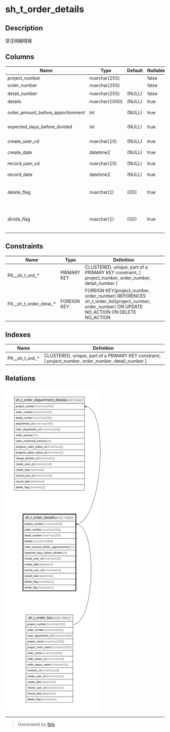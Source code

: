 # sh_t_order_details

## Description

受注明細情報

## Columns

| Name | Type | Default | Nullable | Children | Parents | Comment |
| ---- | ---- | ------- | -------- | -------- | ------- | ------- |
| project_number | nvarchar(255) |  | false | [sh_t_order_department_details](sh_t_order_department_details.md) | [sh_t_order_list](sh_t_order_list.md) | PRNo. |
| order_number | nvarchar(255) |  | false | [sh_t_order_department_details](sh_t_order_department_details.md) | [sh_t_order_list](sh_t_order_list.md) | 受注No. |
| detail_number | nvarchar(255) | (NULL) | false | [sh_t_order_department_details](sh_t_order_department_details.md) |  | 明細No. |
| details | nvarchar(1000) | (NULL) | true |  |  | 明細内容 |
| order_amount_before_apportionment | int | (NULL) | true |  |  | 受注金額(按分前) |
| expected_days_before_divided | int | (NULL) | true |  |  | 予定工数(按分前) |
| create_user_cd | nvarchar(10) | (NULL) | true |  |  | 作成者コード |
| create_date | datetime2 | (NULL) | true |  |  | 作成日時 |
| record_user_cd | nvarchar(10) | (NULL) | true |  |  | 更新者コード |
| record_date | datetime2 | (NULL) | true |  |  | 更新日時 |
| delete_flag | nvarchar(1) | ((0)) | true |  |  | 削除フラグ:0未削除、1削除済 |
| divide_flag | nvarchar(1) | ((0)) | true |  |  | 按分フラグ:0按分なし、1按分あり |

## Constraints

| Name | Type | Definition |
| ---- | ---- | ---------- |
| PK__sh_t_ord_* | PRIMARY KEY | CLUSTERED, unique, part of a PRIMARY KEY constraint, [ project_number, order_number, detail_number ] |
| FK__sh_t_order_detai_* | FOREIGN KEY | FOREIGN KEY(project_number, order_number) REFERENCES sh_t_order_list(project_number, order_number) ON UPDATE NO_ACTION ON DELETE NO_ACTION |

## Indexes

| Name | Definition |
| ---- | ---------- |
| PK__sh_t_ord_* | CLUSTERED, unique, part of a PRIMARY KEY constraint, [ project_number, order_number, detail_number ] |

## Relations

![er](sh_t_order_details.svg)

---

> Generated by [tbls](https://github.com/k1LoW/tbls)
